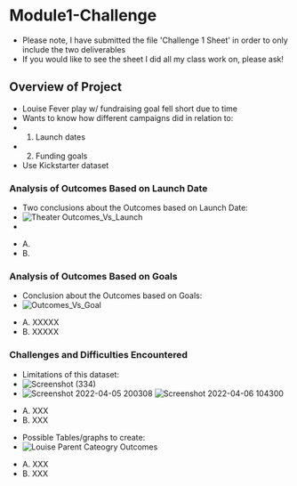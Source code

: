 # Module1-Challenge
* Please note, I have submitted the file 'Challenge 1 Sheet' in order to only include the two deliverables
* If you would like to see the sheet I did all my class work on, please ask!
## Overview of Project
* Louise Fever play w/ fundraising goal fell short due to time 
* Wants to know how different campaigns did in relation to: 
*   1. Launch dates
*   2. Funding goals
* Use Kickstarter dataset 

### Analysis of Outcomes Based on Launch Date
- Two conclusions about the Outcomes based on Launch Date: 
- ![Theater Outcomes_Vs_Launch](https://user-images.githubusercontent.com/102266450/163078181-ac64842b-614d-4f8f-985f-998de3f3960d.png)
-
* A.
* B. 

### Analysis of Outcomes Based on Goals
- Conclusion about the Outcomes based on Goals:
- ![Outcomes_Vs_Goal](https://user-images.githubusercontent.com/102266450/163078205-27e21943-51a6-4ea8-b99d-0a9fceb961c3.png)

* A. XXXXX
* B. XXXXX

### Challenges and Difficulties Encountered
- Limitations of this dataset:
- ![Screenshot (334)](https://user-images.githubusercontent.com/102266450/163078814-856d09ec-e095-4672-a4a6-f4fc392a2c1a.png)
- ![Screenshot 2022-04-05 200308](https://user-images.githubusercontent.com/102266450/163078832-58f6fc3a-67ad-4136-9f6e-9d94908549a1.png)
![Screenshot 2022-04-06 104300](https://user-images.githubusercontent.com/102266450/163078839-63c1296c-e9e0-4f82-b9ce-e9fc4b9b57aa.png)

* A. XXX
* B. XXX

- Possible Tables/graphs to create: 
- ![Louise Parent Cateogry Outcomes](https://user-images.githubusercontent.com/102266450/163078860-163451ec-17d0-4857-b042-e741df00ac48.png)

* A. XXX
* B. XXX











